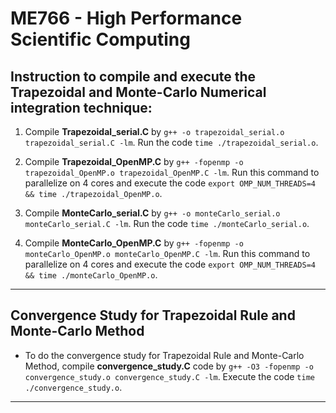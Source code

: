 # ME766 - High Performance Scientific Computing 

##  Instruction to compile and execute the Trapezoidal and Monte-Carlo Numerical integration technique:

1. Compile **Trapezoidal_serial.C** by `g++ -o trapezoidal_serial.o trapezoidal_serial.C -lm`. Run the code `time ./trapezoidal_serial.o`.

1. Compile **Trapezoidal_OpenMP.C** by `g++ -fopenmp -o trapezoidal_OpenMP.o trapezoidal_OpenMP.C -lm`. Run this command to parallelize on 4 cores and execute the code `export OMP_NUM_THREADS=4 && time ./trapezoidal_OpenMP.o`.

1. Compile **MonteCarlo_serial.C** by `g++ -o monteCarlo_serial.o monteCarlo_serial.C -lm`. Run the code `time ./monteCarlo_serial.o`.

1. Compile **MonteCarlo_OpenMP.C** by `g++ -fopenmp -o monteCarlo_OpenMP.o monteCarlo_OpenMP.C -lm`. Run this command to parallelize on 4 cores and execute the code `export OMP_NUM_THREADS=4 && time ./monteCarlo_OpenMP.o`.

---
## Convergence Study for Trapezoidal Rule and Monte-Carlo Method

- To do the convergence study for Trapezoidal Rule and Monte-Carlo Method, compile **convergence_study.C** code by `g++ -O3 -fopenmp -o convergence_study.o convergence_study.C -lm`. Execute the code `time ./convergence_study.o`.

---
